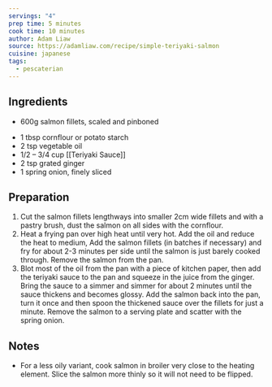 ```yaml
---
servings: "4"
prep time: 5 minutes
cook time: 10 minutes
author: Adam Liaw
source: https://adamliaw.com/recipe/simple-teriyaki-salmon
cuisine: japanese
tags:
  - pescaterian
---
```


## Ingredients
- 600g salmon fillets, scaled and pinboned
* 1 tbsp cornflour or potato starch
* 2 tsp vegetable oil
* 1/2 – 3/4 cup [[Teriyaki Sauce]]
* 2 tsp grated ginger
* 1 spring onion, finely sliced

## Preparation
1. Cut the salmon fillets lengthways into smaller 2cm wide fillets and with a pastry brush, dust the salmon on all sides with the cornflour.
2. Heat a frying pan over high heat until very hot. Add the oil and reduce the heat to medium, Add the salmon fillets (in batches if necessary) and fry for about 2-3 minutes per side until the salmon is just barely cooked through. Remove the salmon from the pan.
3. Blot most of the oil from the pan with a piece of kitchen paper, then add the teriyaki sauce to the pan and squeeze in the juice from the ginger. Bring the sauce to a simmer and simmer for about 2 minutes until the sauce thickens and becomes glossy. Add the salmon back into the pan, turn it once and then spoon the thickened sauce over the fillets for just a minute. Remove the salmon to a serving plate and scatter with the spring onion.

## Notes
* For a less oily variant, cook salmon in broiler very close to the heating element. Slice the salmon more thinly so it will not need to be flipped.